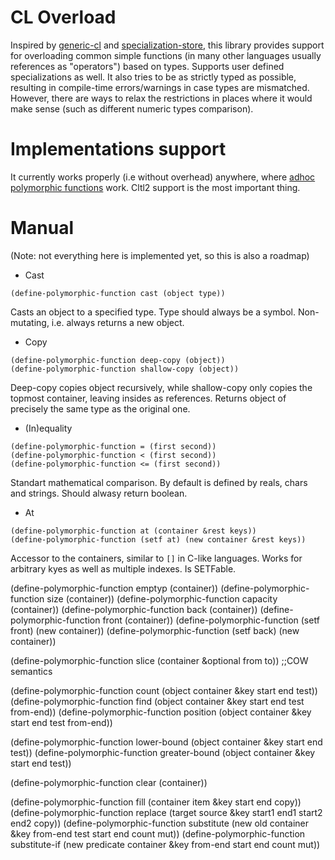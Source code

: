 # CL Overload

Inspired by [generic-cl](https://github.com/alex-gutev/generic-cl) and  [specialization-store](https://github.com/markcox80/specialization-store), this library provides support for overloading common simple functions (in many other languages usually references as "operators") based on types. Supports user defined specializations as well. It also tries to be as strictly typed as possible, resulting in compile-time errors/warnings in case types are mismatched. However, there are ways to relax the restrictions in places where it would make sense (such as different numeric types comparison).


# Implementations support
It currently works properly (i.e without overhead) anywhere, where [adhoc polymorphic functions](https://github.com/digikar99/adhoc-polymorphic-functions) work. Cltl2 support is the most important thing.


# Manual

(Note: not everything here is implemented yet, so this is also a roadmap)

- Cast
``` common-lisp
(define-polymorphic-function cast (object type))
```
Casts an object to a specified type. Type should always be a symbol. Non-mutating, i.e. always returns a new object.

- Copy
``` common-lisp
(define-polymorphic-function deep-copy (object))
(define-polymorphic-function shallow-copy (object))
```
Deep-copy copies object recursively, while shallow-copy only copies the topmost container, leaving insides as references. Returns object of precisely the same type as the original one.

- (In)equality
``` common-lisp
(define-polymorphic-function = (first second))
(define-polymorphic-function < (first second))
(define-polymorphic-function <= (first second))
```
Standart mathematical comparison. By default is defined by reals, chars and strings. Should alwasy return boolean.

- At
``` common-lisp
(define-polymorphic-function at (container &rest keys))
(define-polymorphic-function (setf at) (new container &rest keys))
```
Accessor to the containers, similar to `[]` in C-like languages. Works for arbitrary kyes as well as multiple indexes. Is SETFable.


(define-polymorphic-function emptyp (container))
(define-polymorphic-function size (container))
(define-polymorphic-function capacity (container))
(define-polymorphic-function back (container))
(define-polymorphic-function front (container))
(define-polymorphic-function (setf front) (new container))
(define-polymorphic-function (setf back) (new container))

(define-polymorphic-function slice (container &optional from to)) ;;COW semantics


(define-polymorphic-function count (object container &key start end test))
(define-polymorphic-function find (object container &key start end test from-end))
(define-polymorphic-function position (object container &key start end test from-end))

(define-polymorphic-function lower-bound (object container &key start end test))
(define-polymorphic-function greater-bound (object container &key start end test))


(define-polymorphic-function clear (container))


(define-polymorphic-function fill (container item &key start end copy))
(define-polymorphic-function replace (target source &key start1 end1 start2 end2 copy))
(define-polymorphic-function substitute (new old container &key from-end test
                                             start end count mut))
(define-polymorphic-function substitute-if (new predicate container
                                                &key from-end start end count mut))
